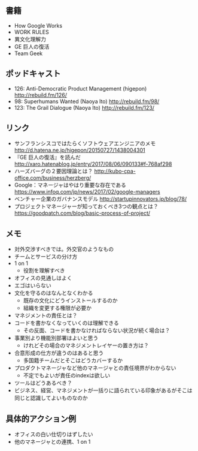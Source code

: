 ## 書籍

- How Google Works
- WORK RULES
- 異文化理解力
- GE 巨人の復活
- Team Geek

## ポッドキャスト

- 126: Anti-Democratic Product Management (higepon) http://rebuild.fm/126/
- 98: Superhumans Wanted (Naoya Ito) http://rebuild.fm/98/
- 123: The Grail Dialogue (Naoya Ito) http://rebuild.fm/123/

## リンク

- サンフランシスコではたらくソフトウェアエンジニアのメモ http://d.hatena.ne.jp/higepon/20150727/1438004301
- 『GE 巨人の復活』を読んだ http://xaro.hatenablog.jp/entry/2017/08/06/090133#f-768af298
- ハーズバーグの２要因理論とは？ http://kubo-cpa-office.com/business/herzberg/
- Google：マネージャはやはり重要な存在である https://www.infoq.com/jp/news/2017/02/google-managers
- ベンチャー企業のガバナンスモデル http://startupinnovators.jp/blog/78/
- プロジェクトマネージャーが知っておくべき3つの観点とは？ https://goodpatch.com/blog/basic-process-of-project/

## メモ

- 対外交渉すべきでは。外交官のようなもの
- チームとサービスの分け方
- 1 on 1
  - 役割を理解すべき
- オフィスの見通しはよく
- エゴはいらない
- 文化を守るのはなんとなくわかる
  - 既存の文化にどうインストールするのか
  - 組織を変更する権限が必要か
- マネジメントの責任とは？
- コードを書かなくなっていくのは理解できる
  - その反面、コードを書かなければならない状況が続く場合は？
- 事業別より機能別部署はよいと思う
  - けれどその場合のマネジメントレイヤーの置き方は？
- 合意形成の仕方が違うのはあると思う
  - 多国籍チームだとそこはどうカバーするか
- プロダクトマネージャなど他のマネージャとの責任境界がわからない
  - 不定でもよいが責任のindexは欲しい
- ツールはどうあるべき？
- ビジネス、経営、マネジメントが一括りに語られている印象があるがそこは同じと認識してよいものなのか

## 具体的アクション例

- オフィスの白い仕切りはずしたい
- 他のマネージャとの連携、1 on 1
